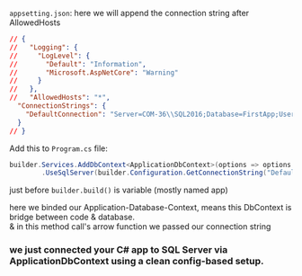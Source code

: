 `appsetting.json`:
here we will append the connection string after AllowedHosts   
```json
// {
//   "Logging": {
//     "LogLevel": {
//       "Default": "Information",
//       "Microsoft.AspNetCore": "Warning"
//     }
//   },
//   "AllowedHosts": "*",
  "ConnectionStrings": {
    "DefaultConnection": "Server=COM-36\\SQL2016;Database=FirstApp;User Id=sa;Password=skhot@2016;Trusted_connection=true;TrustServerCertificate=true;"
  }
// }
```  

Add this to `Program.cs` file:
```C#
builder.Services.AddDbContext<ApplicationDbContext>(options => options
        .UseSqlServer(builder.Configuration.GetConnectionString("DefaultConnection")));
```  
just before `builder.build()` is  variable (mostly named app)  

here we binded our Application-Database-Context, means this DbContext is bridge between code & database.  
& in this method call's arrow function we passed our connection string

### we just connected your C# app to SQL Server via ApplicationDbContext using a clean config-based setup.